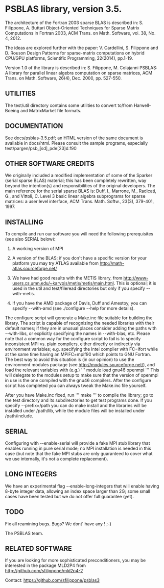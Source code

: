 PSBLAS library, version 3.5.
============================

The architecture of the Fortran 2003 sparse BLAS is described in:
S. Filippone, A. Buttari
Object-Oriented Techniques for Sparse Matrix Computations in Fortran
2003, ACM Trans. on Math. Software, vol. 38, No. 4, 2012.

The ideas are explored further with the paper:
V. Cardellini, S. Filippone and D. Rouson
Design Patterns for  sparse-matrix computations on hybrid CPU/GPU
platforms, Scientific Programming, 22(2014), pp.1-19.

Version 1.0 of the library is described in:
S. Filippone, M. Colajanni
PSBLAS: A library for parallel linear algebra computation on sparse
matrices, ACM Trans. on Math. Software, 26(4), Dec. 2000, pp. 527-550.


UTILITIES
---------
The test/util directory contains some utilities to convert to/from
Harwell-Boeing and MatrixMarket file formats.


DOCUMENTATION
-------------
See docs/psblas-3.5.pdf; an HTML version of the same document is
available in docs/html. Please consult the sample programs, especially
test/pargen/psb_[sd]_pde[23]d.f90


OTHER SOFTWARE CREDITS 
----------------------
We originally included a modified implementation of some of the Sparker
(serial sparse BLAS)  material; this has been completely rewritten, way
beyond the intention(s) and responsibilities of the original developers.
The main reference for the serial sparse BLAS is:
Duff, I., Marrone, M., Radicati, G., and Vittoli, C.
Level 3 basic linear algebra subprograms for sparse matrices: a user 
level interface, ACM Trans. Math. Softw., 23(3), 379-401, 1997.


INSTALLING
----------
To compile and run our software you will need the following
prerequisites (see also SERIAL below):

1. A working version of MPI

2. A version of the BLAS; if you don't have a specific version for your
   platform you may try ATLAS available from
   http://math-atlas.sourceforge.net/ 

3. We have had good results with  the METIS library, from 
   http://www-users.cs.umn.edu/~karypis/metis/metis/main.html.
   This is optional; it is  used in the util and test/fileread
   directories but only if you specify --with-metis.

4. If you have the AMD package of Davis, Duff and Amestoy, you can
   specify  --with-amd (see ./configure --help for more details). 

The configure script will generate a Make.inc file suitable for building
the library. The script is capable of recognizing the needed libraries
with their default names; if they are in unusual places consider adding
the paths with --with-libs, or explicitly specifying the names in
--with-blas, etc. Please note that a common way for the configure script
to fail is to specify inconsistent MPI vs. plain compilers, either
directly or indirectly via environment variables; e.g. specifying the
Intel compiler with FC=ifort while at the same time having an 
MPIFC=mpif90 which points to GNU Fortran. The best way to avoid this
situation is (in our opinion) to use the environment modules package
(see http://modules.sourceforge.net/), and load the relevant
variables with (e.g.) 
'''
module load gnu46 openmpi
'''
This will delegate to the modules setup to make sure that the version of
openmpi in use is the one compiled with the gnu46 compilers. After the
configure script has completed you can always tweak the Make.inc file
yourself. 

After you have Make.inc fixed,  run 
'''
make
''' 
to  compile the library; go to the test directory and its subdirectories
to get test programs done. If you specify --prefix=/path you can do make
install and the libraries will be installed under /path/lib, while the
module files will be installed under /path/include.

SERIAL
------
Configuring with --enable-serial will provide a fake MPI stub library
that enables running in pure serial mode; no MPI installation is needed
in this case (but note that the fake MPI stubs are only guaranteed to
cover what we use internally, it's not a complete replacement). 

LONG INTEGERS
-------------
We have an experimental flag --enable-long-integers that will enable 
having 8-byte integer data, allowing an index space larger than 2G; some
small cases have been tested but we do not offer full guarantee (yet).


TODO
----
Fix all reamining bugs. Bugs? We dont' have any ! ;-)


The PSBLAS team. 

RELATED SOFTWARE
----------------
If you are looking for more sophisticated preconditioners, you may be
interested in the package MLD2P4 from
<http://github.com/sfilippone/mld2p4-2>


Contact: <https://github.com/sfilippone/psblas3>
